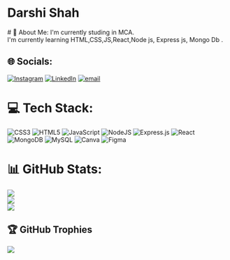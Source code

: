 <h1>Darshi Shah</h1>
# 💫 About Me:
I'm currently studing in MCA.<br>I'm currently learning HTML,CSS,JS,React,Node js, Express js, Mongo Db .<br>


## 🌐 Socials:
[![Instagram](https://img.shields.io/badge/Instagram-%23E4405F.svg?logo=Instagram&logoColor=white)](https://instagram.com/darshiii__9) [![LinkedIn](https://img.shields.io/badge/LinkedIn-%230077B5.svg?logo=linkedin&logoColor=white)](https://linkedin.com/in/darshi-shah-49a63b257) [![email](https://img.shields.io/badge/Email-D14836?logo=gmail&logoColor=white)](mailto:shahdarshi910@gmail.com) 

# 💻 Tech Stack:
![CSS3](https://img.shields.io/badge/css3-%231572B6.svg?style=for-the-badge&logo=css3&logoColor=white) ![HTML5](https://img.shields.io/badge/html5-%23E34F26.svg?style=for-the-badge&logo=html5&logoColor=white) ![JavaScript](https://img.shields.io/badge/javascript-%23323330.svg?style=for-the-badge&logo=javascript&logoColor=%23F7DF1E) ![NodeJS](https://img.shields.io/badge/node.js-6DA55F?style=for-the-badge&logo=node.js&logoColor=white) ![Express.js](https://img.shields.io/badge/express.js-%23404d59.svg?style=for-the-badge&logo=express&logoColor=%2361DAFB) ![React](https://img.shields.io/badge/react-%2320232a.svg?style=for-the-badge&logo=react&logoColor=%2361DAFB) ![MongoDB](https://img.shields.io/badge/MongoDB-%234ea94b.svg?style=for-the-badge&logo=mongodb&logoColor=white) ![MySQL](https://img.shields.io/badge/mysql-4479A1.svg?style=for-the-badge&logo=mysql&logoColor=white) ![Canva](https://img.shields.io/badge/Canva-%2300C4CC.svg?style=for-the-badge&logo=Canva&logoColor=white) ![Figma](https://img.shields.io/badge/figma-%23F24E1E.svg?style=for-the-badge&logo=figma&logoColor=white)
# 📊 GitHub Stats:
![](https://github-readme-stats.vercel.app/api?username=Darshi&theme=default&hide_border=false&include_all_commits=false&count_private=false)<br/>
![](https://github-readme-streak-stats.herokuapp.com/?user=Darshi&theme=default&hide_border=false)<br/>
![](https://github-readme-stats.vercel.app/api/top-langs/?username=Darshi&theme=default&hide_border=false&include_all_commits=false&count_private=false&layout=compact)

## 🏆 GitHub Trophies
![](https://github-profile-trophy.vercel.app/?username=Darshi&theme=default&no-frame=false&no-bg=false&margin-w=4)

<!-- Proudly created with GPRM ( https://gprm.itsvg.in ) -->
